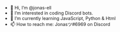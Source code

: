- 👋 Hi, I’m @jonas-ell
- 👀 I’m interested in coding Discord bots.
- 🌱 I’m currently learning JavaScript, Python & Html
- 📫 How to reach me: Jonasツ#6969 on Discord

<!---
jonas-ell/jonas-ell is a ✨ special ✨ repository because its `README.md` (this file) appears on your GitHub profile.
You can click the Preview link to take a look at your changes.
--->
